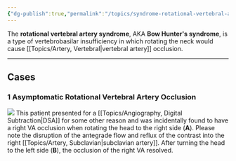 ```yaml
---
{"dg-publish":true,"permalink":"/topics/syndrome-rotational-vertebral-artery/","tags":["anatomy","DSA","syndrome"],"created":"2024-01-11T13:42:01.612-08:00","updated":"2024-01-11T13:55:24.681-08:00"}
---
```



The **rotational vertebral artery syndrome**, AKA **Bow Hunter's syndrome**, is a type of vertebrobasilar insufficiency in which rotating the neck would cause [[Topics/Artery, Vertebral\|vertebral artery]] occlusion.

---

## Cases

### 1 Asymptomatic Rotational Vertebral Artery Occlusion

![](https://i.imgur.com/jIuV26k.jpg)
This patient presented for a [[Topics/Angiography, Digital Subtraction\|DSA]] for some other reason and was incidentally found to have a right VA occlusion when rotating the head to the right side (**A**). Please note the disruption of the antegrade flow and reflux of the contrast into the right [[Topics/Artery, Subclavian\|subclavian artery]]. After turning the head to the left side (**B**), the occlusion of the right VA resolved. 
